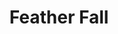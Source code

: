 ---
title: "Feather Fall"
index: "feather-fall"
permalink: /spells/feather-fall/
tags:
  - Spell
  - 1st Level
  - Transmutation
available_for:
  - Bard
  - Sorcerer
  - Wizard
level: "1st Level"
school: "Transmutation"
range: "60 ft"
comp:
  - V
  - M
material: "a small feather or a piece of down."
duration: "1 Minute"
cast_time: "1 Reaction"
description: |
  Choose up to five falling creatures within range. A falling creature's rate of descent slows to 60 feet per round until the spell ends. If the creature lands before the spell ends, it takes no falling damage and can land on its feet, and the spell ends for that creature.
excerpt: "Choose up to five falling creatures within range."
source: "Basic Rules"
---
